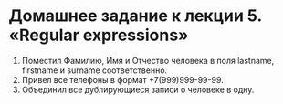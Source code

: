 # Домашнее задание к лекции 5. «Regular expressions»
1. Поместил Фамилию, Имя и Отчество человека в поля lastname, firstname и surname соответственно.
2. Привел все телефоны в формат +7(999)999-99-99.
3. Объединил все дублирующиеся записи о человеке в одну.